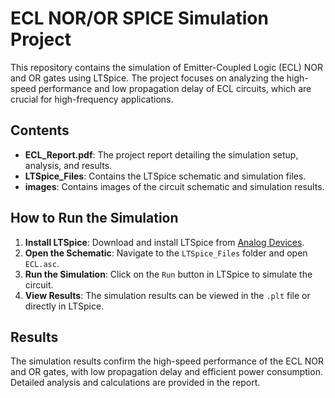 # ECL NOR/OR SPICE Simulation Project

This repository contains the simulation of Emitter-Coupled Logic (ECL) NOR and OR gates using LTSpice. The project focuses on analyzing the high-speed performance and low propagation delay of ECL circuits, which are crucial for high-frequency applications.

## Contents
- **ECL_Report.pdf**: The project report detailing the simulation setup, analysis, and results.
- **LTSpice_Files**: Contains the LTSpice schematic and simulation files.
- **images**: Contains images of the circuit schematic and simulation results.

## How to Run the Simulation
1. **Install LTSpice**: Download and install LTSpice from [Analog Devices](https://www.analog.com/en/design-center/design-tools-and-calculators/ltspice-simulator.html).
2. **Open the Schematic**: Navigate to the `LTSpice_Files` folder and open `ECL.asc`.
3. **Run the Simulation**: Click on the `Run` button in LTSpice to simulate the circuit.
4. **View Results**: The simulation results can be viewed in the `.plt` file or directly in LTSpice.

## Results
The simulation results confirm the high-speed performance of the ECL NOR and OR gates, with low propagation delay and efficient power consumption. Detailed analysis and calculations are provided in the report.

